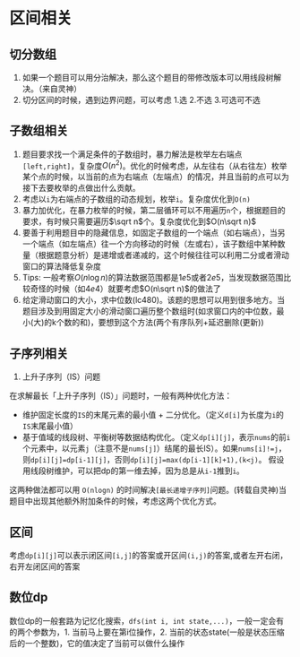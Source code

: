 # 区间相关
## 切分数组
1. 如果一个题目可以用分治解决，那么这个题目的带修改版本可以用线段树解决。（来自灵神）
2. 切分区间的时候，遇到边界问题，可以考虑 1.选 2.不选 3.可选可不选

## 子数组相关
1. 题目要求找一个满足条件的子数组时，暴力解法是枚举左右端点`[left,right]`，复杂度$O(n^2)$。优化的时候考虑，从左往右（从右往左）枚举某个点的时候，以当前的点为右端点（左端点）的情况，并且当前的点可以为接下去要枚举的点做出什么贡献。
2. 考虑以`i`为右端点的子数组的动态规划，枚举`i`。复杂度优化到`O(n)`
3. 暴力加优化，在暴力枚举的时候，第二层循环可以不用遍历`n`个，根据题目的要求，有时候只需要遍历$\sqrt n$个。复杂度优化到$O(n\sqrt n)$
4. 要善于利用题目中的隐藏信息，如固定子数组的一个端点（如右端点），当另一个端点（如左端点）往一个方向移动的时候（左或右），该子数组中某种数量（根据题意分析）是递增或者递减的，这个时候往往可以利用二分或者滑动窗口的算法降低复杂度
5. Tips: 一般考察$O(n\log n)$的算法数据范围都是$1e5$或者$2e5$，当发现数据范围比较奇怪的时候（如$4e4$）就要考虑$O(n\sqrt n)$的做法了
6. 给定滑动窗口的大小，求中位数(lc480)。该题的思想可以用到很多地方。当题目涉及到用固定大小的滑动窗口遍历整个数组时(如求窗口内的中位数，最小(大)的k个数的和)，要想到这个方法(两个有序队列+延迟删除(更新))

## 子序列相关
1. 上升子序列（IS）问题

在求解最长「上升子序列（IS）」问题时，一般有两种优化方法：
- 维护固定长度的`IS`的末尾元素的最小值 + 二分优化。（定义`d[i]`为长度为`i`的`IS`末尾最小值）
- 基于值域的线段树、平衡树等数据结构优化。（定义`dp[i][j]`，表示`nums`的前`i`个元素中，以元素`j`（注意不是`nums[j]`）结尾的最长IS）。如果`nums[i]!=j`，则`dp[i][j]=dp[i-1][j]`，否则`dp[i][j]=max(dp[i-1][k]+1),(k<j)`。
假设用线段树维护，可以把dp的第一维去掉，因为总是从`i-1`推到`i`。

这两种做法都可以用 `O(nlog⁡n)` 的时间解决`[最长递增子序列]`问题。(转载自灵神)当题目中出现其他额外附加条件的时候，考虑这两个优化方式。

## 区间
考虑`dp[i][j]`可以表示闭区间`[i,j]`的答案或开区间`(i,j)`的答案,或者左开右闭，右开左闭区间的答案

## 数位dp
数位dp的一般套路为记忆化搜索，`dfs(int i, int state,...)`，一般一定会有的两个参数为，1. 当前马上要在第i位操作，2. 当前的状态state(一般是状态压缩后的一个整数)，它的值决定了当前可以做什么操作


